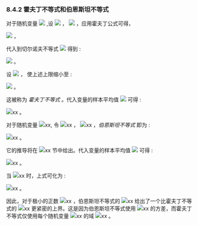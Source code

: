 ### 8.4.2 霍夫丁不等式和伯恩斯坦不等式


对于随机变量 <img src="http://latex.codecogs.com/gif.latex?x_i" style="border:none;"> ,设 <img src="http://latex.codecogs.com/gif.latex?a_i\leq%20x_i\leq%20b_i" style="border:none;"> ， <img src="http://latex.codecogs.com/gif.latex?i=1,\ldots,n" style="border:none;"> ，应用霍夫丁公式可得，  

<img src="http://latex.codecogs.com/gif.latex?E[\exp(t(x_i-E[x_i]))]\leq\exp(\frac{t^{2}(b_i-a_i)^{2}}{8})" style="border:none;"> ，   

代入到切尔诺夫不等式 <img src="http://latex.codecogs.com/gif.latex?(8.10)" style="border:none;"> 得到 :  

<img src="http://latex.codecogs.com/gif.latex?Pr(\tilde{x}-E[\tilde{x}]\geq\varepsilon)\leq\exp(\frac{t^{2}}{8}\sum_{i=1}^{n}(b_i-a_i)^{2}-t\varepsilon)" style="border:none;"> 。  

设 <img src="http://latex.codecogs.com/gif.latex?t=\frac{4\varepsilon}{\sum_{i=1}^{n}(b_i-a_i)^{2}}" style="border:none;"> ，
使上述上限缩小至 :  

<img src="http://latex.codecogs.com/gif.latex?Pr(\tilde{x}-E[\tilde{x}]\geq\varepsilon)\leq\exp(-\frac{2\varepsilon^{2}}{\sum_{i=1}^{n}(b_i-a_i)^{2}})" style="border:none;"> 。  

这被称为 *霍夫丁不等式* 。代入变量的样本平均值 <img src="http://latex.codecogs.com/gif.latex?\bar{x}" style="border:none;"> 可得 :  

<img src="http://latex.codecogs.com/gif.latex?在此插入Latex公式" style="border:none;">xx 。  

对于随机变量 <img src="http://latex.codecogs.com/gif.latex?在此插入Latex公式" style="border:none;">xx, 令 <img src="http://latex.codecogs.com/gif.latex?在此插入Latex公式" style="border:none;">xx ， <img src="http://latex.codecogs.com/gif.latex?在此插入Latex公式" style="border:none;">xx ，*伯恩斯坦不等式* 即为 :  

<img src="http://latex.codecogs.com/gif.latex?在此插入Latex公式" style="border:none;">xx 。  

它的推导将在 <img src="http://latex.codecogs.com/gif.latex?在此插入Latex公式" style="border:none;">xx 节中给出。代入变量的样本平均值 <img src="http://latex.codecogs.com/gif.latex?\bar{x}" style="border:none;"> 可得 :  

<img src="http://latex.codecogs.com/gif.latex?在此插入Latex公式" style="border:none;">xx 。  

当 <img src="http://latex.codecogs.com/gif.latex?在此插入Latex公式" style="border:none;">xx 时，上式可化为 :  

<img src="http://latex.codecogs.com/gif.latex?在此插入Latex公式" style="border:none;">xx 。  

因此，对于极小的正数 <img src="http://latex.codecogs.com/gif.latex?在此插入Latex公式" style="border:none;">xx ，伯恩斯坦不等式的 <img src="http://latex.codecogs.com/gif.latex?在此插入Latex公式" style="border:none;">xx 给出了一个比霍夫丁不等式的 <img src="http://latex.codecogs.com/gif.latex?在此插入Latex公式" style="border:none;">xx 更紧密的上界。这是因为伯恩斯坦不等式使用 <img src="http://latex.codecogs.com/gif.latex?在此插入Latex公式" style="border:none;">xx 的方差，而霍夫丁不等式仅使用每个随机变量 <img src="http://latex.codecogs.com/gif.latex?在此插入Latex公式" style="border:none;">xx 的域 <img src="http://latex.codecogs.com/gif.latex?在此插入Latex公式" style="border:none;">xx 。
